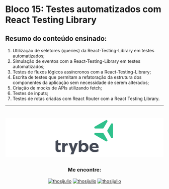 # Bloco 15: Testes automatizados com React Testing Library

## Resumo do conteúdo ensinado:
1. Utilização de seletores (queries) da React-Testing-Library em testes automatizados;
2. Simulação de eventos com a React-Testing-Library em testes automatizados;
3. Testes de fluxos lógicos assíncronos com a React-Testing-Library;
4. Escrita de testes que permitam a refatoração da estrutura dos componentes da aplicação sem necessidade de serem alterados;
5. Criação de mocks de APIs utilizando fetch;
6. Testes de inputs;
7. Testes de rotas criadas com React Router com a React Testing Library.

---

<h1 align="center">
    <img alt="Trybe" src="https://github.com/thosijulio/trybe-projects/blob/main/trybe-logo.png"/>
</h1>
<h3 align=center>Me encontre:</h3>
<p align=center>
<a href="https://www.linkedin.com/in/thosijulio/" target="blank"><img align="center" src="https://cdn.jsdelivr.net/npm/simple-icons@3.0.1/icons/linkedin.svg" alt="thosijulio" height="20" width="20" /></a>
<a href="https://www.github.com/thosijulio/" target="blank"><img align="center" src="https://cdn.jsdelivr.net/npm/simple-icons@3.0.1/icons/github.svg" alt="thosijulio" height="20" width="20" /></a>
<a href="https://www.instagram.com/thosijulio" target="blank"><img align="center" src="https://cdn.jsdelivr.net/npm/simple-icons@3.0.1/icons/instagram.svg" alt="thosijulio" height="20" width="20" /></a>
</p>
